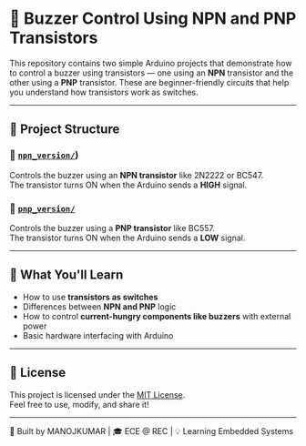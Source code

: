 # 🔔 Buzzer Control Using NPN and PNP Transistors

This repository contains two simple Arduino projects that demonstrate how to control a buzzer using transistors — one using an **NPN** transistor and the other using a **PNP** transistor. These are beginner-friendly circuits that help you understand how transistors work as switches.

---

## 📂 Project Structure

### 🔹 [`npn_version/`](https://github.com/manoj-ecedev/buzzer_with_transistors/tree/main/buzzer_with_transistors/npn_version))
Controls the buzzer using an **NPN transistor** like 2N2222 or BC547.  
The transistor turns ON when the Arduino sends a **HIGH** signal.

### 🔸 [`pnp_version/`](pnp_version)
Controls the buzzer using a **PNP transistor** like BC557.   
The transistor turns ON when the Arduino sends a **LOW** signal.

---

## 🧠 What You'll Learn

- How to use **transistors as switches**
- Differences between **NPN and PNP** logic
- How to control **current-hungry components like buzzers** with external power
- Basic hardware interfacing with Arduino

---

## 📄 License

This project is licensed under the [MIT License](LICENSE).  
Feel free to use, modify, and share it!

---

🧠 Built by MANOJKUMAR | 🎓 ECE @ REC | 💡 Learning Embedded Systems

